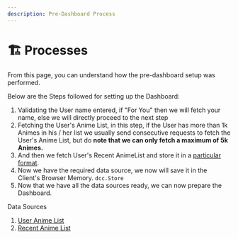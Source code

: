 ```yaml
---
description: Pre-Dashboard Process
---
```


# 🏗 Processes

From this page, you can understand how the pre-dashboard setup was performed.

Below are the Steps followed for setting up the Dashboard:

1. Validating the User name entered, if "For You" then we will fetch your name, else we will directly proceed to the next step
2. Fetching the User's Anime List, in this step, if the User has more than 1k Animes in his / her list we usually send consecutive requests to fetch the User's Anime List, but do **note that we can only fetch a maximum of 5k Animes.**
3. And then we fetch User's Recent AnimeList and store it in a [particular format](https://app.gitbook.com/s/VANLa1yks9zEvIdYipea/\~/changes/xTQj8lMRW0oM7AUi1lj5/data-format/recent-anime-list).
4. Now we have the required data source, we now will save it in the Client's Browser Memory. `dcc.Store`
5. Now that we have all the data sources ready, we can now prepare the Dashboard.



Data Sources

1. [User Anime List](broken-reference)
2. [Recent Anime List](https://app.gitbook.com/s/VANLa1yks9zEvIdYipea/\~/changes/xTQj8lMRW0oM7AUi1lj5/data-format/recent-anime-list)
